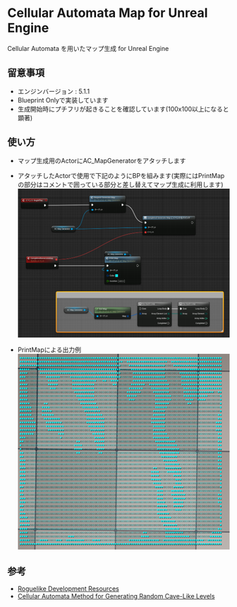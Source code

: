 # Cellular Automata Map for Unreal Engine
Cellular Automata を用いたマップ生成 for Unreal Engine

## 留意事項
- エンジンバージョン : 5.1.1
- Blueprint Onlyで実装しています
- 生成開始時にプチフリが起きることを確認しています(100x100以上になると顕著)

## 使い方
- マップ生成用のActorにAC_MapGeneratorをアタッチします

- アタッチしたActorで使用で下記のようにBPを組みます(実際にはPrintMapの部分はコメントで囲っている部分と差し替えてマップ生成に利用します)
![bp](_Documents/bp.PNG)

- PrintMapによる出力例
![printmap](_Documents/printmap.PNG)

## 参考
- [Roguelike Development Resources](https://github.com/marukrap/RoguelikeDevResources)
- [Cellular Automata Method for Generating Random Cave-Like Levels](http://www.roguebasin.com/index.php?title=Cellular_Automata_Method_for_Generating_Random_Cave-Like_Levels)
